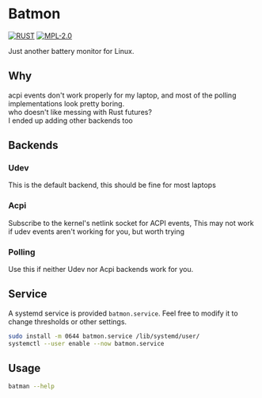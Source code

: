 # Batmon

[![RUST](https://img.shields.io/badge/made%20with-RUST-red.svg?style=for-the-badge&logo=rust)](https://www.rust-lang.org/)
[![MPL-2.0](https://img.shields.io/badge/license%20-MPL--2.0-white.svg?style=for-the-badge&logo=mozilla)](https://spdx.org/licenses/MPL-2.0.html)

Just another battery monitor for Linux.

## Why

acpi events don't work properly for my laptop, and most of the polling implementations look pretty boring.  
who doesn't like messing with Rust futures?  
I ended up adding other backends too

## Backends

### Udev

This is the default backend, this should be fine for most laptops

### Acpi

Subscribe to the kernel's netlink socket for ACPI events, This may not work if udev events aren't working for you, but worth trying

### Polling

Use this if neither Udev nor Acpi backends work for you. 

## Service

A systemd service is provided `batmon.service`. Feel free to modify it to change thresholds or other settings.

```bash
sudo install -m 0644 batmon.service /lib/systemd/user/
systemctl --user enable --now batmon.service
```

## Usage

```bash
batman --help
```